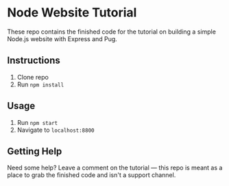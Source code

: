 # Node Website Tutorial

These repo contains the finished code for the tutorial on building a simple Node.js website with Express and Pug.

## Instructions
1. Clone repo
2. Run `npm install`

## Usage
1. Run `npm start`
2. Navigate to `localhost:8800`

## Getting Help
Need some help? Leave a comment on the tutorial — this repo is meant as a place to grab the finished code and isn't a support channel.
